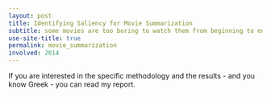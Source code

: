 ```yaml
---
layout: post
title: Identifying Saliency for Movie Summarization
subtitle: some movies are too boring to watch them from beginning to end, right?
use-site-title: true
permalink: movie_summarization
involved: 2014
---
```


If you are interested in the specific methodology and the results - and you know Greek - you can read my report.

<!-- last updated: 2018-09-27 -->
